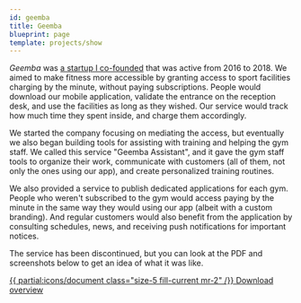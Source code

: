 ```yaml
---
id: geemba
title: Geemba
blueprint: page
template: projects/show
---
```


_Geemba_ was [a startup I co-founded](/blog/10-years-as-a-software-developer#2016-startup-life) that was active from 2016 to 2018. We aimed to make fitness more accessible by granting access to sport facilities charging by the minute, without paying subscriptions. People would download our mobile application, validate the entrance on the reception desk, and use the facilities as long as they wished. Our service would track how much time they spent inside, and charge them accordingly.

We started the company focusing on mediating the access, but eventually we also began building tools for assisting with training and helping the gym staff. We called this service "Geemba Assistant", and it gave the gym staff tools to organize their work, communicate with customers (all of them, not only the ones using our app), and create personalized training routines.

We also provided a service to publish dedicated applications for each gym. People who weren't subscribed to the gym would access paying by the minute in the same way they would using our app (albeit with a custom branding). And regular customers would also benefit from the application by consulting schedules, news, and receiving push notifications for important notices.

The service has been discontinued, but you can look at the PDF and screenshots below to get an idea of what it was like.

<a href="/downloads/geemba-assistant.pdf" target="_blank" class="mx-auto h-10 w-64 flex items-center justify-center rounded no-underline font-semibold tracking-wider text-white bg-[#00168e] hover:[box-shadow:rgb(255,255,255)_0px_0px_0px_0px,rgba(0,22,142,.5)_0px_0px_0px_4px,rgba(0,0,0,0)_0px_0px_0px_0px] focus:[box-shadow:rgb(255,255,255)_0px_0px_0px_0px,rgba(0,22,142,.5)_0px_0px_0px_4px,rgba(0,0,0,0)_0px_0px_0px_0px]">
{{ partial:icons/document class="size-5 fill-current mr-2" /}}
Download overview
</a>
